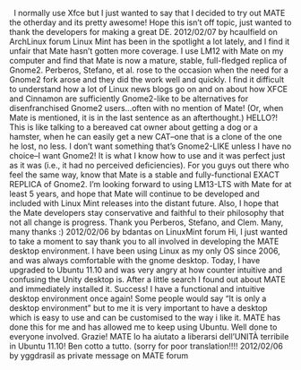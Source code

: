 <!--
.. link:
.. description:
.. tags: Default
.. date: 2012-02-10 19:46:26
.. title: None
.. slug: 2012021098
-->

  I normally use Xfce but I just wanted to say that I decided to try out MATE
the otherday and its pretty awesome! Hope this isn’t off topic, just wanted to
thank the developers for making a great DE. 2012/02/07 by hcaulfield on
ArchLinux forum Linux Mint has been in the spotlight a lot lately, and I find
it unfair that Mate hasn’t gotten more coverage. I use LM12 with Mate on my
computer and find that Mate is now a mature, stable, full-fledged replica of
Gnome2. Perberos, Stefano, et al. rose to the occasion when the need for a
Gnome2 fork arose and they did the work well and quickly. I find it difficult
to understand how a lot of Linux news blogs go on and on about how XFCE and
Cinnamon are sufficiently Gnome2-like to be alternatives for disenfranchised
Gnome2 users…often with no mention of Mate! (Or, when Mate is mentioned, it is
in the last sentence as an afterthought.) HELLO?! This is like talking to a
bereaved cat owner about getting a dog or a hamster, when he can easily get a
new CAT–one that is a clone of the one he lost, no less. I don’t want
something that’s Gnome2-LIKE unless I have no choice–I want Gnome2! It is what
I know how to use and it was perfect just as it was (i.e., it had no perceived
deficiencies). For you guys out there who feel the same way, know that Mate is
a stable and fully-functional EXACT REPLICA of Gnome2. I’m looking forward to
using LM13-LTS with Mate for at least 5 years, and hope that Mate will
continue to be developed and included with Linux Mint releases into the
distant future. Also, I hope that the Mate developers stay conservative and
faithful to their philosophy that not all change is progress. Thank you
Perberos, Stefano, and Clem. Many, many thanks :) 2012/02/06 by bdantas on
LinuxMint forum Hi, I just wanted to take a moment to say thank you to all
involved in developing the MATE desktop environment. I have been using Linux
as my only OS since 2006, and was always comfortable with the gnome desktop.
Today, I have upgraded to Ubuntu 11.10 and was very angry at how counter
intuitive and confusing the Unity desktop is. After a little search I found
out about MATE and immediately installed it. Success! I have a functional and
intuitive desktop environment once again! Some people would say “It is only a
desktop environment” but to me it is very important to have a desktop which is
easy to use and can be customised to the way i like it. MATE has done this for
me and has allowed me to keep using Ubuntu. Well done to everyone involved.
Grazie! MATE lo ha aiutato a liberarsi dell’UNITÀ terribile in Ubuntu 11.10!
Ben cotto a tutto. (sorry for poor translation!!!! 2012/02/06 by yggdrasil as
private message on MATE forum

